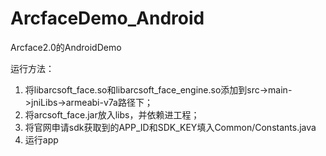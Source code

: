 # ArcfaceDemo_Android
Arcface2.0的AndroidDemo

运行方法：

1.	将libarcsoft_face.so和libarcsoft_face_engine.so添加到src->main->jniLibs->armeabi-v7a路径下；
2.	将arcsoft_face.jar放入libs，并依赖进工程；
3.	将官网申请sdk获取到的APP_ID和SDK_KEY填入Common/Constants.java
4.	运行app
 


